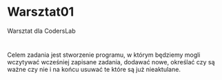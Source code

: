 # Warsztat01
Warsztat dla CodersLab
#
Celem zadania jest stworzenie programu, w którym będziemy mogli wczytywać wcześniej zapisane zadania, dodawać nowe, określać czy są ważne czy nie i na końcu usuwać te które są już nieaktulane.